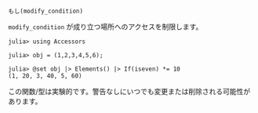 ```
もし(modify_condition)
```

`modify_condition` が成り立つ場所へのアクセスを制限します。

```jldoctest
julia> using Accessors

julia> obj = (1,2,3,4,5,6);

julia> @set obj |> Elements() |> If(iseven) *= 10
(1, 20, 3, 40, 5, 60)
```

この関数/型は実験的です。警告なしにいつでも変更または削除される可能性があります。
